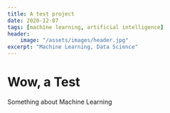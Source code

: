 ```yaml
---
title: A test project
date: 2020-12-07
tags: [machine learning, artificial intelligence]
header:
    image: "/assets/images/header.jpg"
excerpt: "Machine Learning, Data Science"
---
```


# Wow, a Test

Something about Machine Learning
